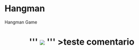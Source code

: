 # Hangman
 Hangman Game
<h1 align="center">
   '''
    <img src="imagens/gamez.png">
   '''
   >teste comentario
</h1>

<p>

</p>